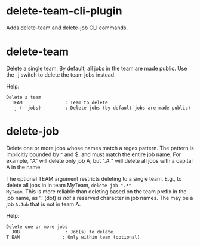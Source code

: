 delete-team-cli-plugin
======================

Adds delete-team and delete-job CLI commands.

delete-team
===========
Delete a single team. By default, all jobs in the team are made public. Use the -j
switch to delete the team jobs instead.

Help:

    Delete a team
      TEAM                : Team to delete
      -j (--jobs)         : Delete jobs (by default jobs are made public)


delete-job
==========
Delete one or more jobs whose names match a regex pattern. The pattern is implicitly
bounded by ^ and $, and must match the entire job name. For example, "A" will delete
only job A, but ".*A.*" will delete all jobs with a capital A in the name.

The optional TEAM argument restricts deleting to a single team. E.g., to delete
all jobs in in team MyTeam, <code>delete-job ".*" MyTeam</code>. This is more
reliable than deleting based on the team prefix in the job name, as '.' (dot) is
<i>not</i> a reserved character in job names. The may be a job <code>A.Job</code>
that is not in team A.

Help:

    Delete one or more jobs
      JOB                 : Job(s) to delete
    T EAM                : Only within team (optional)
